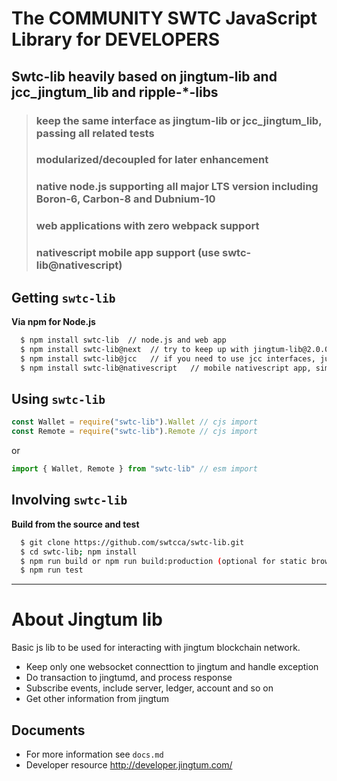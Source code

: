 # The COMMUNITY SWTC JavaScript Library for DEVELOPERS

## Swtc-lib heavily based on jingtum-lib and jcc_jingtum_lib and ripple-\*-libs

> ### keep the **same interface** as jingtum-lib or jcc_jingtum_lib, passing all related tests
>
> ### modularized/decoupled for later enhancement
>
> ### native node.js supporting **all major LTS version** including Boron-6, Carbon-8 and Dubnium-10
>
> ### web applications with **zero** webpack support
>
> ### nativescript **mobile app** support (use swtc-lib@nativescript)

## Getting `swtc-lib`

**Via npm for Node.js**

```bash
  $ npm install swtc-lib  // node.js and web app
  $ npm install swtc-lib@next  // try to keep up with jingtum-lib@2.0.0 which introduces more dependancies
  $ npm install swtc-lib@jcc   // if you need to use jcc interfaces, just note that Wallet is added to exports
  $ npm install swtc-lib@nativescript   // mobile nativescript app, simplified one line configuration
```

## Using `swtc-lib`

```javascript
const Wallet = require("swtc-lib").Wallet // cjs import
const Remote = require("swtc-lib").Remote // cjs import
```

or

```javascript
import { Wallet, Remote } from "swtc-lib" // esm import
```

## Involving `swtc-lib`

**Build from the source and test**

```bash
  $ git clone https://github.com/swtcca/swtc-lib.git
  $ cd swtc-lib; npm install
  $ npm run build or npm run build:production (optional for static browser)
  $ npm run test
```

---

# About Jingtum lib

Basic js lib to be used for interacting with jingtum blockchain network.

- Keep only one websocket connecttion to jingtum and handle exception
- Do transaction to jingtumd, and process response
- Subscribe events, include server, ledger, account and so on
- Get other information from jingtum

## Documents

- For more information see `docs.md`
- Developer resource http://developer.jingtum.com/
